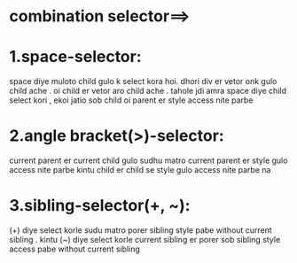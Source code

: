 # combination selector==><br>

# 1.space-selector:<br>

space diye muloto child gulo k select kora hoi. dhori div er vetor onk gulo child ache . oi child er vetor aro child ache . tahole jdi amra space diye child select kori , ekoi jatio sob child oi parent er style access nite parbe <br>

# 2.angle bracket(>)-selector:<br>

current parent er current child gulo sudhu matro current parent er style gulo access nite parbe kintu child er child se style gulo access nite parbe na <br>

# 3.sibling-selector(+, ~):<br>

(+) diye select korle sudu matro porer sibling style pabe without current sibling . kintu (~) diye select korle current sibling er porer sob sibling style access pabe without current sibling
